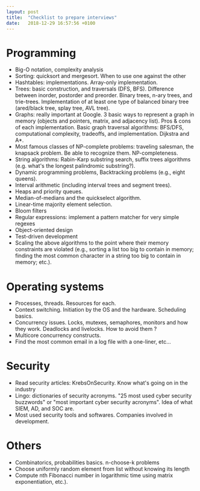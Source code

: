 ```yaml
---
layout: post
title:  "Checklist to prepare interviews"
date:   2018-12-29 16:57:56 +0100
---
```



# Programming
* Big-O notation, complexity analysis
* Sorting: quicksort and mergesort. When to use one against the other
* Hashtables: implementations. Array-only implementation.
* Trees: basic construction, and traversals (DFS, BFS).  Difference between
inorder, postorder and preorder. Binary trees, n-ary trees, and trie-trees.
Implementation of at least one type of balanced binary tree (ared/black tree,
    splay tree, AVL tree).
* Graphs: really important at Google. 3 basic ways to represent a graph in
memory (objects and pointers, matrix, and adjacency list). Pros & cons of each
implementation. Basic graph traversal algorithms: BFS/DFS, computational
complexity, tradeoffs, and implementation. Dijkstra and A*.
* Most famous classes of NP-complete problems: traveling salesman, the knapsack
problem. Be able to recognize them. NP-completeness.
* String algorithms: Rabin-Karp substring search, suffix trees algorithms (e.g.
    what's the longest palindromic substring?).
* Dynamic programming problems, Backtracking problems (e.g., eight queens).
* Interval arithmetic (including interval trees and segment trees).
* Heaps and priority queues.
* Median-of-medians and the quickselect algorithm.
* Linear-time majority element selection.
* Bloom filters
* Regular expressions: implement a pattern matcher for very simple regexes
* Object-oriented design
* Test-driven development
* Scaling the above algorithms to the point where their memory constraints are
violated (e.g., sorting a list too big to contain in memory; finding the most
    common character in a string too big to contain in memory; etc.).

# Operating systems
* Processes, threads. Resources for each.
* Context switching. Initiation by the OS and the hardware. Scheduling basics.
* Concurrency issues. Locks, mutexes, semaphores, monitors and how they work.
Deadlocks and livelocks. How to avoid them ?
* Multicore concurrency constructs.
* Find the most common email in a log file with a one-liner, etc...


# Security
* Read security articles: KrebsOnSecurity. Know what's going on in the industry
* Lingo: dictionaries of security acronyms. "25 most used cyber security
buzzwords" or "most important cyber security acronyms". Idea of what SIEM, AD,
and SOC are.
* Most used security tools and softwares. Companies involved in development.

# Others
* Combinatorics, probabilities basics. n-choose-k problems
* Choose uniformly random element from list without knowing its length
* Compute nth Fibonacci number in logarithmic time using matrix exponentiation, etc.).
